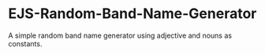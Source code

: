 # EJS-Random-Band-Name-Generator
A simple random band name generator using adjective and nouns as constants. 
